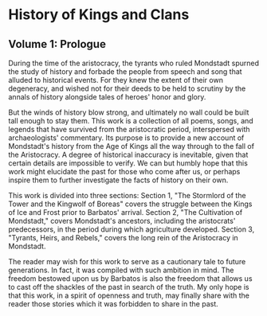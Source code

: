# History of Kings and Clans


## Volume 1: Prologue


During the time of the aristocracy, the tyrants who ruled Mondstadt spurned the study of history and forbade the people from speech and song that alluded to historical events. For they knew the extent of their own degeneracy, and wished not for their deeds to be held to scrutiny by the annals of history alongside tales of heroes' honor and glory.

But the winds of history blow strong, and ultimately no wall could be built tall enough to stay them. This work is a collection of all poems, songs, and legends that have survived from the aristocratic period, interspersed with archaeologists' commentary. Its purpose is to provide a new account of Mondstadt's history from the Age of Kings all the way through to the fall of the Aristocracy. A degree of historical inaccuracy is inevitable, given that certain details are impossible to verify. We can but humbly hope that this work might elucidate the past for those who come after us, or perhaps inspire them to further investigate the facts of history on their own.

This work is divided into three sections: Section 1, "The Stormlord of the Tower and the Kingwolf of Boreas" covers the struggle between the Kings of Ice and Frost prior to Barbatos' arrival. Section 2, "The Cultivation of Mondstadt," covers Mondstadt's ancestors, including the aristocrats' predecessors, in the period during which agriculture developed. Section 3, "Tyrants, Heirs, and Rebels," covers the long rein of the Aristocracy in Mondstadt.

The reader may wish for this work to serve as a cautionary tale to future generations. In fact, it was compiled with such ambition in mind. The freedom bestowed upon us by Barbatos is also the freedom that allows us to cast off the shackles of the past in search of the truth. My only hope is that this work, in a spirit of openness and truth, may finally share with the reader those stories which it was forbidden to share in the past.

